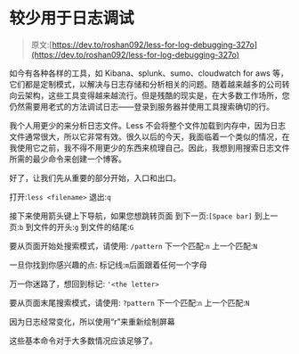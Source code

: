 # 较少用于日志调试

> 原文:[https://dev.to/roshan092/less-for-log-debugging-327o](https://dev.to/roshan092/less-for-log-debugging-327o)

如今有各种各样的工具，如 Kibana、splunk、sumo、cloudwatch for aws 等，它们都是定制模式，以解决与日志存储和分析相关的问题。随着越来越多的公司转向云架构，这些工具变得越来越流行。但是残酷的现实是，在大多数工作场所，您仍然需要用老式的方法调试日志——登录到服务器并使用工具搜索确切的行。

我个人用更少的来分析日志文件。Less 不会将整个文件加载到内存中，因为日志文件通常很大，所以它非常有效。很久以后的今天，我面临着一个类似的情况，在我使用它之前，我不得不用更少的东西来梳理自己。因此，我想到用搜索日志文件所需的最少命令来创建一个博客。

好了，让我们先从重要的部分开始，入口和出口。

打开:`less <filename>`
退出:`q`

接下来使用箭头键上下导航，如果您想跳转页面
到下一页:`[Space bar]`
到上一页:`b`
到文件的开头:`g`
到文件的结尾:`G`

要从页面开始处搜索模式，请使用:
`/pattern`
下一个匹配:`n`
上一个匹配:`N`

一旦你找到你感兴趣的点:
标记线:`m`后面跟着任何一个字母

万一你迷路了，想回到标记:
`'<the letter>`

要从页面末尾搜索模式，请使用:
`?pattern`
下一个匹配:`n`
上一个匹配:`N`

因为日志经常变化，所以使用“r”来重新绘制屏幕

这些基本命令对于大多数情况应该足够了。